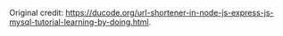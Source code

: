 Original credit: <https://ducode.org/url-shortener-in-node-js-express-js-mysql-tutorial-learning-by-doing.html>.

